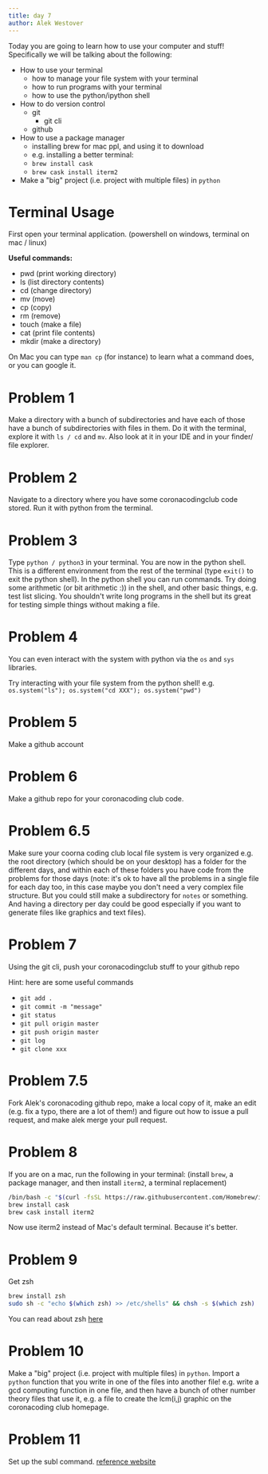 ```yaml
--- 
title: day 7
author: Alek Westover
---
```


Today you are going to learn how to use your computer and stuff!
Specifically we will be talking about the following:

- How to use your terminal
  - how to manage your file system with your terminal
  - how to run programs with your terminal
  - how to use the python/ipython shell
- How to do version control
  - git
    - git cli
  - github
- How to use a package manager 
  - installing brew for mac ppl, and using it to download 
  - e.g. installing a better terminal:
  - `brew install cask`
  - `brew cask install iterm2`
- Make a "big" project (i.e. project with multiple files) in `python`


# Terminal Usage

First open your terminal application. (powershell on windows, terminal on mac / linux)

**Useful commands:**

- pwd (print working directory)
- ls (list directory contents)
- cd (change directory)
- mv (move)
- cp (copy)
- rm (remove)
- touch (make a file)
- cat (print file contents)
- mkdir (make a directory)

On Mac you can type `man cp` (for instance) to learn what a command does, or you can google it.

# Problem 1
Make a directory with a bunch of subdirectories and have each of those have a bunch of subdirectories with files in them. Do it with the terminal, explore it with `ls / cd` and `mv`. Also look at it in your IDE and in your finder/ file explorer.

# Problem 2
Navigate to a directory where you have some coronacodingclub code stored. 
Run it with python from the terminal.

# Problem 3
Type `python / python3` in your terminal. You are now in the python shell.
This is a different environment from the rest of the terminal (type `exit()` to exit the python shell). 
In the python shell you can run commands. 
Try doing some arithmetic (or bit arithmetic :)) in the shell, and other basic things, e.g. test list slicing.
You shouldn't write long programs in the shell but its great for testing simple things without making a file.

# Problem 4
You can even interact with the system with python via the `os` and `sys` libraries. 

Try interacting with your file system from the python shell!
e.g. `os.system("ls"); os.system("cd XXX"); os.system("pwd")`

# Problem 5
Make a github account

# Problem 6
Make a github repo for your coronacoding club code.

# Problem 6.5
Make sure your coorna coding club local file system is very organized
e.g. the root directory (which should be on your desktop) has a folder for the different days, and within each of these folders you have code from the problems for those days (note: it's ok to have all the problems in a single file for each day too, in this case maybe you don't need a very complex file structure. But you could still make a subdirectory for `notes` or something. And having a directory per day could be good especially if you want to generate files like graphics and text files).

# Problem 7
Using the git cli, push your coronacodingclub stuff to your github repo

Hint: here are some useful commands

- `git add .`
- `git commit -m "message"`
- `git status`
- `git pull origin master`
- `git push origin master`
- `git log`
- `git clone xxx`

# Problem 7.5
Fork Alek's coronacoding github repo, make a local copy of it, make an edit (e.g. fix a typo, there are a lot of them!) and figure out how to issue a pull request, and make alek merge your pull request.

# Problem 8
If you are on a mac, run the following in your terminal:
(install `brew`, a package manager, and then install `iterm2`, a terminal replacement)
```sh
/bin/bash -c "$(curl -fsSL https://raw.githubusercontent.com/Homebrew/install/master/install.sh)"
brew install cask
brew cask install iterm2
```
Now use iterm2 instead of Mac's default terminal.
Because it's better.

# Problem 9
Get zsh
```sh
brew install zsh
sudo sh -c "echo $(which zsh) >> /etc/shells" && chsh -s $(which zsh)
```

You can read about zsh [here](https://ohmyz.sh/)

# Problem 10
Make a "big" project (i.e. project with multiple files) in `python`.
Import a `python` function that you write in one of the files into another file!
e.g. write a gcd computing function in one file, and then have a bunch of other number theory files that use it, e.g. a file to create the lcm(i,j) graphic on the coronacoding club homepage.

# Problem 11
Set up the subl command.
[reference website](https://ashleynolan.co.uk/blog/launching-sublime-from-the-terminal )


